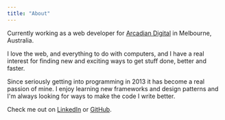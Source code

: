 ```yaml
---
title: "About"
---
```


Currently working as a web developer for [Arcadian Digital](//arcadiandigital.com.au/) in Melbourne, Australia.

I love the web, and everything to do with computers, and I have a real interest for finding new and exciting ways to get stuff done, better and faster.

Since seriously getting into programming in 2013 it has become a real passion of mine. I enjoy learning new frameworks and design patterns and I'm always looking for ways to make the code I write better.

Check me out on [LinkedIn](https://www.linkedin.com/in/sean-r-gilmore/) or [GitHub](https://github.com/SeanG7).